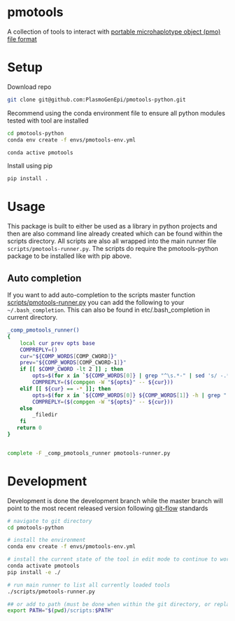 # pmotools


A collection of tools to interact with [portable microhaplotype object (pmo) file format](https://github.com/PlasmoGenEpi/portable-microhaplotype-object)

# Setup 

Download repo 
```bash
git clone git@github.com:PlasmoGenEpi/pmotools-python.git
```

Recommend using the conda environment file to ensure all python modules tested with tool are installed 
```bash
cd pmotools-python
conda env create -f envs/pmotools-env.yml 

conda active pmotools
```

Install using pip 
```bash
pip install .
```

# Usage 

This package is built to either be used as a library in python projects and then are also command line already created which can be found within the scripts directory. All scripts are also all wrapped into the main runner file `scripts/pmotools-runner.py`. The scripts do require the pmotools-python package to be installed like with pip above. 


## Auto completion 

If you want to add auto-completion to the scripts master function [scripts/pmotools-runner.py](scripts/pmotools-runner.py) you can add the following to your `~/.bash_completion`. This can also be found in etc/.bash_completion in current directory. 

```bash
_comp_pmotools_runner()
{
    local cur prev opts base
    COMPREPLY=()
    cur="${COMP_WORDS[COMP_CWORD]}"
    prev="${COMP_WORDS[COMP_CWORD-1]}"
    if [[ $COMP_CWORD -lt 2 ]] ; then
    	opts=$(for x in `${COMP_WORDS[0]} | grep "^\s.*-" | sed 's/ -.*//g' | tr -d '[:blank:]'`; do echo ${x} ; done )
		COMPREPLY=($(compgen -W "${opts}" -- ${cur}))
    elif [[ ${cur} == -* ]]; then
    	opts=$(for x in `${COMP_WORDS[0]} ${COMP_WORDS[1]} -h | grep " -" | sed "s/^. *-/-/g" | sed "s/   .*//g" | sed "s/, / /g"`; do echo ${x} ; done )
		COMPREPLY=($(compgen -W "${opts}" -- ${cur}))
    else
    	_filedir
    fi
   return 0
}


complete -F _comp_pmotools_runner pmotools-runner.py

```

# Development  
Development is done the development branch while the master branch will point to the most recent released version following [git-flow](https://www.atlassian.com/git/tutorials/comparing-workflows/gitflow-workflow) standards

```bash
# navigate to git directory
cd pmotools-python

# install the environment 
conda env create -f envs/pmotools-env.yml 

# install the current state of the tool in edit mode to continue to work and then update afterwards
conda activate pmotools
pip install -e ./ 

# run main runner to list all currently loaded tools
./scripts/pmotools-runner.py

## or add to path (must be done when within the git directory, or replace $(pwd) with the full path nmae to the git repo
export PATH="$(pwd)/scripts:$PATH"

```
